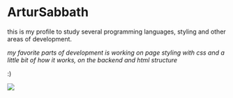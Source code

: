 # ArturSabbath

this is my profile to study several programming languages, styling and other areas of development.

*my favorite parts of development is working on page styling with css and a little bit of how it works, on the backend and html structure*


:)

<img src="https://www.devbuzz.net/wp-content/uploads/2020/12/Octopus-Camera-HD-for-pc.png">


